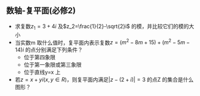 ## 数轴-复平面(必修2)

- 求复数$z_1=3+4i$ 及$z_2=\frac{1}{2}-\sqrt{2}i$ 的模，并比较它们的模的大小
- 当实数m 取什么值时，复平面内表示复数$z=(m^2-8m+15)+(m^2-5m-14)i$ 的点分别满足下列条件？
  - 位于第四象限
  - 位于第一象限或第三象限
  - 位于直线y=x 上
- 若$z=x+yi(x,y\in R)$，则复平面内满足$|z-(2+i)|=3$ 的点Z 的集合是什么图形？





